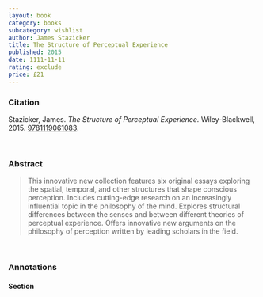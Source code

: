 ```yaml
---
layout: book
category: books
subcategory: wishlist
author: James Stazicker
title: The Structure of Perceptual Experience
published: 2015
date: 1111-11-11
rating: exclude
price: £21
---
```


### Citation

Stazicker, James. *The Structure of Perceptual Experience.* Wiley-Blackwell, 2015. [9781119061083](https://www.wiley.com/en-gb/The+Structure+of+Perceptual+Experience-p-9781119061083).

<br>

### Abstract

> This innovative new collection features six original essays exploring the spatial, temporal, and other structures that shape conscious perception. Includes cutting-edge research on an increasingly influential topic in the philosophy of the mind. Explores structural differences between the senses and between different theories of perceptual experience. Offers innovative new arguments on the philosophy of perception written by leading scholars in the field.

<br>

### Annotations

#### Section

<br>
